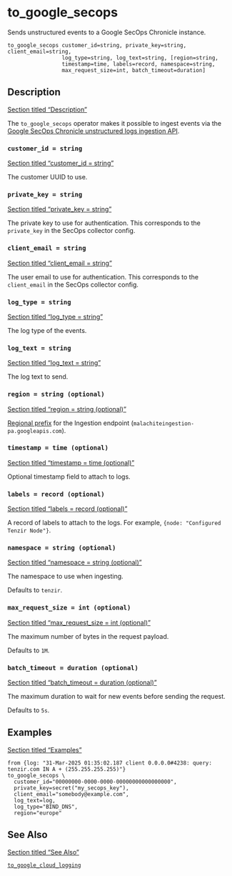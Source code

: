 # to_google_secops

Sends unstructured events to a Google SecOps Chronicle instance.

```tql
to_google_secops customer_id=string, private_key=string, client_email=string,
                 log_type=string, log_text=string, [region=string,
                 timestamp=time, labels=record, namespace=string,
                 max_request_size=int, batch_timeout=duration]
```

## Description

[Section titled “Description”](#description)

The `to_google_secops` operator makes it possible to ingest events via the [Google SecOps Chronicle unstructured logs ingestion API](https://cloud.google.com/chronicle/docs/reference/ingestion-api#unstructuredlogentries).

### `customer_id = string`

[Section titled “customer\_id = string”](#customer_id--string)

The customer UUID to use.

### `private_key = string`

[Section titled “private\_key = string”](#private_key--string)

The private key to use for authentication. This corresponds to the `private_key` in the SecOps collector config.

### `client_email = string`

[Section titled “client\_email = string”](#client_email--string)

The user email to use for authentication. This corresponds to the `client_email` in the SecOps collector config.

### `log_type = string`

[Section titled “log\_type = string”](#log_type--string)

The log type of the events.

### `log_text = string`

[Section titled “log\_text = string”](#log_text--string)

The log text to send.

### `region = string (optional)`

[Section titled “region = string (optional)”](#region--string-optional)

[Regional prefix](https://cloud.google.com/chronicle/docs/reference/ingestion-api#regional_endpoints) for the Ingestion endpoint (`malachiteingestion-pa.googleapis.com`).

### `timestamp = time (optional)`

[Section titled “timestamp = time (optional)”](#timestamp--time-optional)

Optional timestamp field to attach to logs.

### `labels = record (optional)`

[Section titled “labels = record (optional)”](#labels--record-optional)

A record of labels to attach to the logs. For example, `{node: "Configured Tenzir Node"}`.

### `namespace = string (optional)`

[Section titled “namespace = string (optional)”](#namespace--string-optional)

The namespace to use when ingesting.

Defaults to `tenzir`.

### `max_request_size = int (optional)`

[Section titled “max\_request\_size = int (optional)”](#max_request_size--int-optional)

The maximum number of bytes in the request payload.

Defaults to `1M`.

### `batch_timeout = duration (optional)`

[Section titled “batch\_timeout = duration (optional)”](#batch_timeout--duration-optional)

The maximum duration to wait for new events before sending the request.

Defaults to `5s`.

## Examples

[Section titled “Examples”](#examples)

```tql
from {log: "31-Mar-2025 01:35:02.187 client 0.0.0.0#4238: query: tenzir.com IN A + (255.255.255.255)"}
to_google_secops \
  customer_id="00000000-0000-0000-00000000000000000",
  private_key=secret("my_secops_key"),
  client_email="somebody@example.com",
  log_text=log,
  log_type="BIND_DNS",
  region="europe"
```

## See Also

[Section titled “See Also”](#see-also)

[`to_google_cloud_logging`](/reference/operators/to_google_cloud_logging)